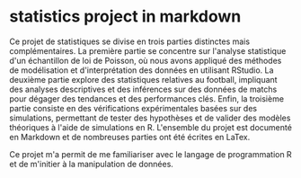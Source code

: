 # statistics project in markdown
Ce projet de statistiques se divise en trois parties distinctes mais complémentaires. La première partie se concentre sur l'analyse statistique d'un échantillon de loi de Poisson, où nous avons appliqué des méthodes de modélisation et d'interprétation des données en utilisant RStudio. La deuxième partie explore des statistiques relatives au football, impliquant des analyses descriptives et des inférences sur des données de matchs pour dégager des tendances et des performances clés. Enfin, la troisième partie consiste en des vérifications expérimentales basées sur des simulations, permettant de tester des hypothèses et de valider des modèles théoriques à l'aide de simulations en R. L'ensemble du projet est documenté en Markdown et de nombreuses parties ont été écrites en LaTex.

Ce projet m'a permit de me familiariser avec le langage de programmation R et de m'initier à la manipulation de données.
